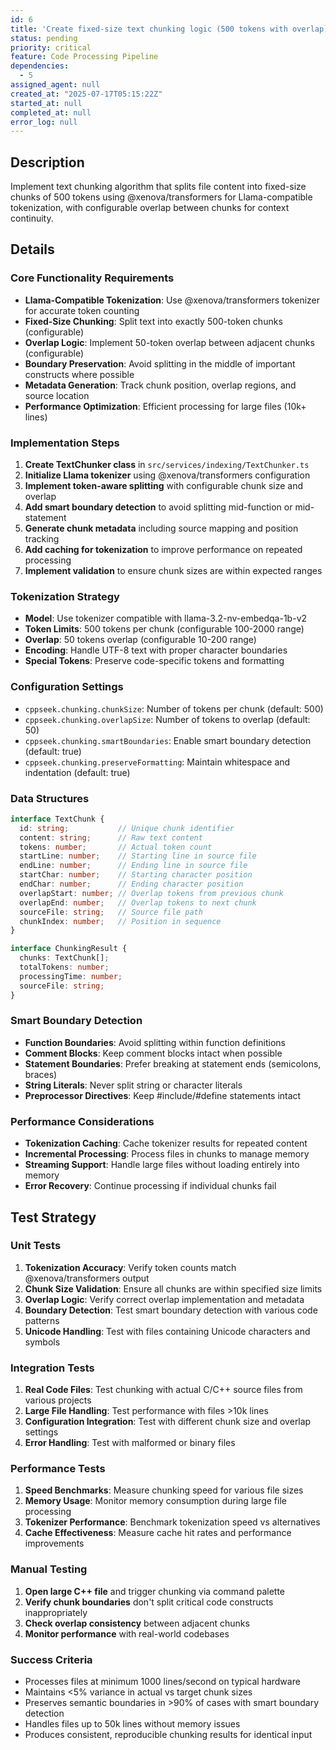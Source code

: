 ```yaml
---
id: 6
title: 'Create fixed-size text chunking logic (500 tokens with overlap)'
status: pending
priority: critical
feature: Code Processing Pipeline
dependencies:
  - 5
assigned_agent: null
created_at: "2025-07-17T05:15:22Z"
started_at: null
completed_at: null
error_log: null
---
```


## Description

Implement text chunking algorithm that splits file content into fixed-size chunks of 500 tokens using @xenova/transformers for Llama-compatible tokenization, with configurable overlap between chunks for context continuity.

## Details

### Core Functionality Requirements
- **Llama-Compatible Tokenization**: Use @xenova/transformers tokenizer for accurate token counting
- **Fixed-Size Chunking**: Split text into exactly 500-token chunks (configurable)
- **Overlap Logic**: Implement 50-token overlap between adjacent chunks (configurable)
- **Boundary Preservation**: Avoid splitting in the middle of important constructs where possible
- **Metadata Generation**: Track chunk position, overlap regions, and source location
- **Performance Optimization**: Efficient processing for large files (10k+ lines)

### Implementation Steps
1. **Create TextChunker class** in `src/services/indexing/TextChunker.ts`
2. **Initialize Llama tokenizer** using @xenova/transformers configuration
3. **Implement token-aware splitting** with configurable chunk size and overlap
4. **Add smart boundary detection** to avoid splitting mid-function or mid-statement
5. **Generate chunk metadata** including source mapping and position tracking
6. **Add caching for tokenization** to improve performance on repeated processing
7. **Implement validation** to ensure chunk sizes are within expected ranges

### Tokenization Strategy
- **Model**: Use tokenizer compatible with llama-3.2-nv-embedqa-1b-v2
- **Token Limits**: 500 tokens per chunk (configurable 100-2000 range)
- **Overlap**: 50 tokens overlap (configurable 10-200 range)
- **Encoding**: Handle UTF-8 text with proper character boundaries
- **Special Tokens**: Preserve code-specific tokens and formatting

### Configuration Settings
- `cppseek.chunking.chunkSize`: Number of tokens per chunk (default: 500)
- `cppseek.chunking.overlapSize`: Number of tokens to overlap (default: 50)
- `cppseek.chunking.smartBoundaries`: Enable smart boundary detection (default: true)
- `cppseek.chunking.preserveFormatting`: Maintain whitespace and indentation (default: true)

### Data Structures
```typescript
interface TextChunk {
  id: string;           // Unique chunk identifier
  content: string;      // Raw text content
  tokens: number;       // Actual token count
  startLine: number;    // Starting line in source file
  endLine: number;      // Ending line in source file
  startChar: number;    // Starting character position
  endChar: number;      // Ending character position
  overlapStart: number; // Overlap tokens from previous chunk
  overlapEnd: number;   // Overlap tokens to next chunk
  sourceFile: string;   // Source file path
  chunkIndex: number;   // Position in sequence
}

interface ChunkingResult {
  chunks: TextChunk[];
  totalTokens: number;
  processingTime: number;
  sourceFile: string;
}
```

### Smart Boundary Detection
- **Function Boundaries**: Avoid splitting within function definitions
- **Comment Blocks**: Keep comment blocks intact when possible
- **Statement Boundaries**: Prefer breaking at statement ends (semicolons, braces)
- **String Literals**: Never split string or character literals
- **Preprocessor Directives**: Keep #include/#define statements intact

### Performance Considerations
- **Tokenization Caching**: Cache tokenizer results for repeated content
- **Incremental Processing**: Process files in chunks to manage memory
- **Streaming Support**: Handle large files without loading entirely into memory
- **Error Recovery**: Continue processing if individual chunks fail

## Test Strategy

### Unit Tests
1. **Tokenization Accuracy**: Verify token counts match @xenova/transformers output
2. **Chunk Size Validation**: Ensure all chunks are within specified size limits
3. **Overlap Logic**: Verify correct overlap implementation and metadata
4. **Boundary Detection**: Test smart boundary detection with various code patterns
5. **Unicode Handling**: Test with files containing Unicode characters and symbols

### Integration Tests
1. **Real Code Files**: Test chunking with actual C/C++ source files from various projects
2. **Large File Handling**: Test performance with files >10k lines
3. **Configuration Integration**: Test with different chunk size and overlap settings
4. **Error Handling**: Test with malformed or binary files

### Performance Tests
1. **Speed Benchmarks**: Measure chunking speed for various file sizes
2. **Memory Usage**: Monitor memory consumption during large file processing
3. **Tokenizer Performance**: Benchmark tokenization speed vs alternatives
4. **Cache Effectiveness**: Measure cache hit rates and performance improvements

### Manual Testing
1. **Open large C++ file** and trigger chunking via command palette
2. **Verify chunk boundaries** don't split critical code constructs inappropriately
3. **Check overlap consistency** between adjacent chunks
4. **Monitor performance** with real-world codebases

### Success Criteria
- Processes files at minimum 1000 lines/second on typical hardware
- Maintains <5% variance in actual vs target chunk sizes
- Preserves semantic boundaries in >90% of cases with smart boundary detection
- Handles files up to 50k lines without memory issues
- Produces consistent, reproducible chunking results for identical input 